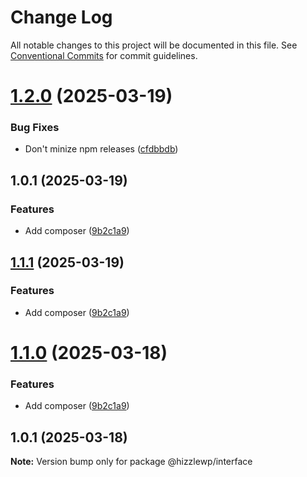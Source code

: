 # Change Log

All notable changes to this project will be documented in this file.
See [Conventional Commits](https://conventionalcommits.org) for commit guidelines.

# [1.2.0](https://github.com/hizzle-co/hizzle/compare/@hizzlewp/interface@1.0.1...@hizzlewp/interface@1.2.0) (2025-03-19)


### Bug Fixes

* Don't minize npm releases ([cfdbbdb](https://github.com/hizzle-co/hizzle/commit/cfdbbdbf70ba971cf4b507bffa6f404378991b76))



## 1.0.1 (2025-03-19)


### Features

* Add composer ([9b2c1a9](https://github.com/hizzle-co/hizzle/commit/9b2c1a94a414d9d49a9460661ab0a5056283c387))





## [1.1.1](https://github.com/hizzle-co/hizzle/compare/@hizzlewp/interface@1.0.1...@hizzlewp/interface@1.1.1) (2025-03-19)


### Features

* Add composer ([9b2c1a9](https://github.com/hizzle-co/hizzle/commit/9b2c1a94a414d9d49a9460661ab0a5056283c387))





# [1.1.0](https://github.com/hizzle-co/hizzle/compare/@hizzlewp/interface@1.0.1...@hizzlewp/interface@1.1.0) (2025-03-18)

### Features

- Add composer ([9b2c1a9](https://github.com/hizzle-co/hizzle/commit/9b2c1a94a414d9d49a9460661ab0a5056283c387))

## 1.0.1 (2025-03-18)

**Note:** Version bump only for package @hizzlewp/interface
